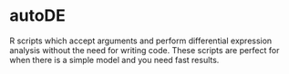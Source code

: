 
# autoDE

R scripts which accept arguments and perform differential expression analysis without the need for writing code.
These scripts are perfect for when there is a simple model and you need fast results.
